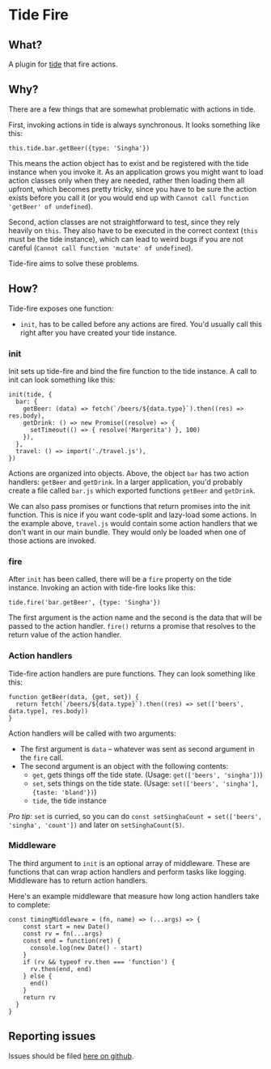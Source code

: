 # Tide Fire

## What?
A plugin for [tide](https://github.com/tictail/tide) that fire actions.

## Why?
There are a few things that are somewhat problematic with actions in tide.

First, invoking actions in tide is always synchronous. It looks something like this:
```
this.tide.bar.getBeer({type: 'Singha'})
```
This means the action object has to exist and be registered with the tide instance when you invoke it. As an application grows you might want to load action classes only when they are needed, rather then loading them all upfront, which becomes pretty tricky, since you have to be sure the action exists before you call it (or you would end up with `Cannot call function 'getBeer' of undefined`).

Second, action classes are not straightforward to test, since they rely heavily on `this`. They also have to be executed in the correct context (`this` must be the tide instance), which can lead to weird bugs if you are not careful (`Cannot call function 'mutate' of undefined`).

Tide-fire aims to solve these problems.

## How?
Tide-fire exposes one function:
- `init`, has to be called before any actions are fired. You'd usually call this right after you have created your tide instance.


### init
Init sets up tide-fire and bind the fire function to the tide instance. A call to init can look something like this:
```
init(tide, {
  bar: {
    getBeer: (data) => fetch(`/beers/${data.type}`).then((res) => res.body),
    getDrink: () => new Promise((resolve) => {
      setTimeout(() => { resolve('Margerita') }, 100)
    }),
  },
  travel: () => import('./travel.js'),
})
```
Actions are organized into objects. Above, the object `bar` has two action handlers: `getBeer` and `getDrink`. In a larger application, you'd probably create a file called `bar.js` which exported functions `getBeer` and `getDrink`.

We can also pass promises or functions that return promises into the init function. This is nice if you want code-split and lazy-load some actions. In the example above, `travel.js` would contain some action handlers that we don't want in our main bundle. They would only be loaded when one of those actions are invoked.


### fire
After `init` has been called, there will be a `fire` property on the tide instance. Invoking an action with tide-fire looks like this:
```
tide.fire('bar.getBeer', {type: 'Singha'})
```
The first argument is the action name and the second is the data that will be passed to the action handler. `fire()` returns a promise that resolves to the return value of the action handler.


### Action handlers
Tide-fire action handlers are pure functions. They can look something like this:
```
function getBeer(data, {get, set}) {
  return fetch(`/beers/${data.type}`).then((res) => set(['beers', data.type], res.body))
}
```
Action handlers will be called with two arguments:
- The first argument is `data` – whatever was sent as second argument in the `fire` call.
- The second argument is an object with the following contents:
  - `get`, gets things off the tide state. (Usage: `get(['beers', 'singha'])`)
  - `set`, sets things on the tide state. (Usage: `set(['beers', 'singha'], {taste: 'bland'})`)
  - `tide`, the tide instance

*Pro tip:* `set` is curried, so you can do `const setSinghaCount = set(['beers', 'singha', 'count'])` and later on `setSinghaCount(5)`.

### Middleware
The third argument to `init` is an optional array of middleware. These are functions that can wrap action handlers and perform tasks like logging. Middleware has to return action handlers.

Here's an example middleware that measure how long action handlers take to complete:
```
const timingMiddleware = (fn, name) => (...args) => {
    const start = new Date()
    const rv = fn(...args)
    const end = function(ret) {
      console.log(new Date() - start)
    }
    if (rv && typeof rv.then === 'function') {
      rv.then(end, end)
    } else {
      end()
    }
    return rv
  }
}
```

## Reporting issues
Issues should be filed [here on github](https://github.com/tictail/tide-fire/issues).
